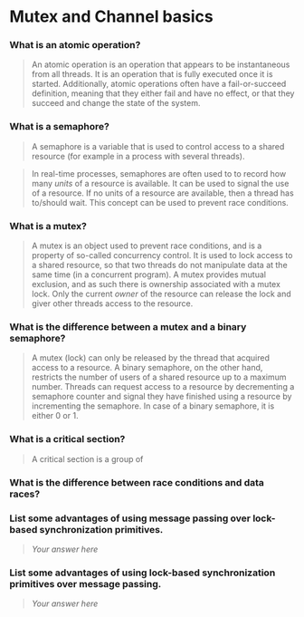 # Mutex and Channel basics

### What is an atomic operation?
> An atomic operation is an operation that appears to be instantaneous from all threads. It is an operation that is fully executed once it is started. Additionally, atomic operations often have a fail-or-succeed definition, meaning that they either fail and have no effect, or that they succeed and change the state of the system.

### What is a semaphore?
> A semaphore is a variable that is used to control access to a shared resource (for example in a process with several threads).

> In real-time processes, semaphores are often used to to record how many *units* of a resource is available. It can be used to signal the use of a resource. If no units of a resource are available, then a thread has to/should wait. This concept can be used to prevent race conditions.

### What is a mutex?
> A mutex is an object used to prevent race conditions, and is a property of so-called concurrency control. It is used to lock access to a shared resource, so that two threads do not manipulate data at the same time (in a concurrent program). A mutex provides mutual exclusion, and as such there is ownership associated with a mutex lock. Only the current *owner* of the resource can release the lock and giver other threads access to the resource.

### What is the difference between a mutex and a binary semaphore?
> A mutex (lock) can only be released by the thread that acquired access to a resource. A binary semaphore, on the other hand, restricts the number of users of a shared resource up to a maximum number. Threads can request access to a resource by decrementing a semaphore counter and signal they have finished using a resource by incrementing the semaphore. In case of a binary semaphore, it is either 0 or 1.

### What is a critical section?
> A critical section is a group of

### What is the difference between race conditions and data races?
 > 

### List some advantages of using message passing over lock-based synchronization primitives.
> *Your answer here*

### List some advantages of using lock-based synchronization primitives over message passing.
> *Your answer here*
